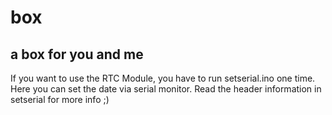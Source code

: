 # box
a box for you and me
-------------------
If you want to use the RTC Module, you have to run setserial.ino one time. Here you can set the date via serial monitor.
Read the header information in setserial for more info ;)
